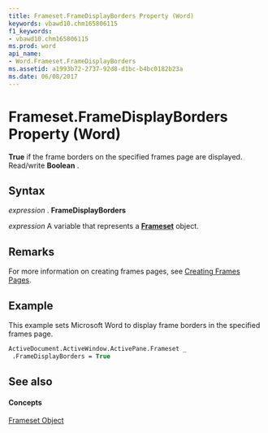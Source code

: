 ```yaml
---
title: Frameset.FrameDisplayBorders Property (Word)
keywords: vbawd10.chm165806115
f1_keywords:
- vbawd10.chm165806115
ms.prod: word
api_name:
- Word.Frameset.FrameDisplayBorders
ms.assetid: a1993b72-2737-92d8-d1bc-b4bc0182b23a
ms.date: 06/08/2017
---
```



# Frameset.FrameDisplayBorders Property (Word)

 **True** if the frame borders on the specified frames page are displayed. Read/write **Boolean** .


## Syntax

 _expression_ . **FrameDisplayBorders**

 _expression_ A variable that represents a **[Frameset](Word.Frameset.md)** object.


## Remarks

For more information on creating frames pages, see [Creating Frames Pages](http://msdn.microsoft.com/library/0245564e-b2df-83cd-1e32-e63079970dc1%28Office.15%29.aspx).


## Example

This example sets Microsoft Word to display frame borders in the specified frames page.


```vb
ActiveDocument.ActiveWindow.ActivePane.Frameset _ 
 .FrameDisplayBorders = True
```


## See also


#### Concepts


[Frameset Object](Word.Frameset.md)

